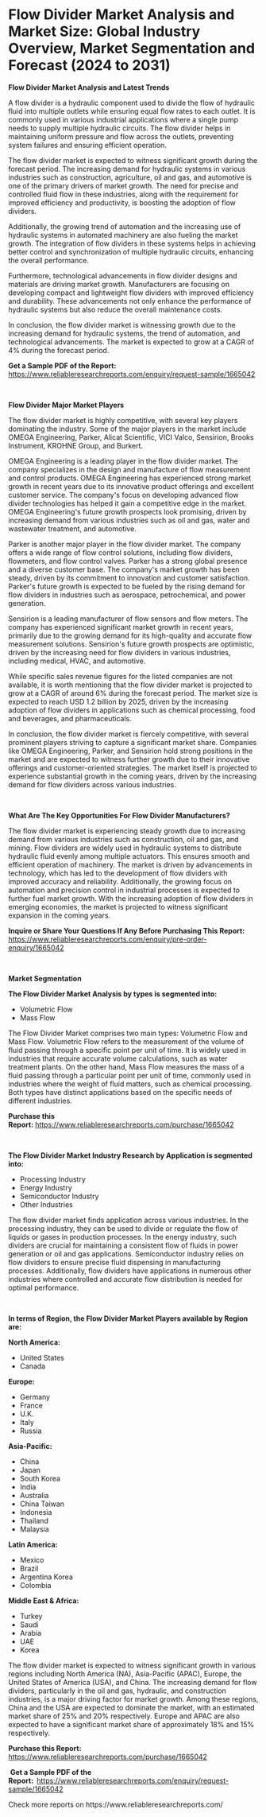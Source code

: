 <p><h1>Flow Divider Market Analysis and Market Size: Global Industry Overview, Market Segmentation and Forecast (2024 to 2031)</h1></p><p><strong>Flow Divider Market Analysis and Latest Trends</strong></p>
<p><p>A flow divider is a hydraulic component used to divide the flow of hydraulic fluid into multiple outlets while ensuring equal flow rates to each outlet. It is commonly used in various industrial applications where a single pump needs to supply multiple hydraulic circuits. The flow divider helps in maintaining uniform pressure and flow across the outlets, preventing system failures and ensuring efficient operation.</p><p>The flow divider market is expected to witness significant growth during the forecast period. The increasing demand for hydraulic systems in various industries such as construction, agriculture, oil and gas, and automotive is one of the primary drivers of market growth. The need for precise and controlled fluid flow in these industries, along with the requirement for improved efficiency and productivity, is boosting the adoption of flow dividers.</p><p>Additionally, the growing trend of automation and the increasing use of hydraulic systems in automated machinery are also fueling the market growth. The integration of flow dividers in these systems helps in achieving better control and synchronization of multiple hydraulic circuits, enhancing the overall performance.</p><p>Furthermore, technological advancements in flow divider designs and materials are driving market growth. Manufacturers are focusing on developing compact and lightweight flow dividers with improved efficiency and durability. These advancements not only enhance the performance of hydraulic systems but also reduce the overall maintenance costs.</p><p>In conclusion, the flow divider market is witnessing growth due to the increasing demand for hydraulic systems, the trend of automation, and technological advancements. The market is expected to grow at a CAGR of 4% during the forecast period.</p></p>
<p><strong>Get a Sample PDF of the Report:&nbsp;</strong> <a href="https://www.reliableresearchreports.com/enquiry/request-sample/1665042">https://www.reliableresearchreports.com/enquiry/request-sample/1665042</a></p>
<p>&nbsp;</p>
<p><strong>Flow Divider Major Market Players</strong></p>
<p><p>The flow divider market is highly competitive, with several key players dominating the industry. Some of the major players in the market include OMEGA Engineering, Parker, Alicat Scientific, VICI Valco, Sensirion, Brooks Instrument, KROHNE Group, and Burkert.</p><p>OMEGA Engineering is a leading player in the flow divider market. The company specializes in the design and manufacture of flow measurement and control products. OMEGA Engineering has experienced strong market growth in recent years due to its innovative product offerings and excellent customer service. The company's focus on developing advanced flow divider technologies has helped it gain a competitive edge in the market. OMEGA Engineering's future growth prospects look promising, driven by increasing demand from various industries such as oil and gas, water and wastewater treatment, and automotive.</p><p>Parker is another major player in the flow divider market. The company offers a wide range of flow control solutions, including flow dividers, flowmeters, and flow control valves. Parker has a strong global presence and a diverse customer base. The company's market growth has been steady, driven by its commitment to innovation and customer satisfaction. Parker's future growth is expected to be fueled by the rising demand for flow dividers in industries such as aerospace, petrochemical, and power generation.</p><p>Sensirion is a leading manufacturer of flow sensors and flow meters. The company has experienced significant market growth in recent years, primarily due to the growing demand for its high-quality and accurate flow measurement solutions. Sensirion's future growth prospects are optimistic, driven by the increasing need for flow dividers in various industries, including medical, HVAC, and automotive.</p><p>While specific sales revenue figures for the listed companies are not available, it is worth mentioning that the flow divider market is projected to grow at a CAGR of around 6% during the forecast period. The market size is expected to reach USD 1.2 billion by 2025, driven by the increasing adoption of flow dividers in applications such as chemical processing, food and beverages, and pharmaceuticals.</p><p>In conclusion, the flow divider market is fiercely competitive, with several prominent players striving to capture a significant market share. Companies like OMEGA Engineering, Parker, and Sensirion hold strong positions in the market and are expected to witness further growth due to their innovative offerings and customer-oriented strategies. The market itself is projected to experience substantial growth in the coming years, driven by the increasing demand for flow dividers across various industries.</p></p>
<p>&nbsp;</p>
<p><strong>What Are The Key Opportunities For Flow Divider Manufacturers?</strong></p>
<p><p>The flow divider market is experiencing steady growth due to increasing demand from various industries such as construction, oil and gas, and mining. Flow dividers are widely used in hydraulic systems to distribute hydraulic fluid evenly among multiple actuators. This ensures smooth and efficient operation of machinery. The market is driven by advancements in technology, which has led to the development of flow dividers with improved accuracy and reliability. Additionally, the growing focus on automation and precision control in industrial processes is expected to further fuel market growth. With the increasing adoption of flow dividers in emerging economies, the market is projected to witness significant expansion in the coming years.</p></p>
<p><strong>Inquire or Share Your Questions If Any Before Purchasing This Report:</strong> <a href="https://www.reliableresearchreports.com/enquiry/pre-order-enquiry/1665042">https://www.reliableresearchreports.com/enquiry/pre-order-enquiry/1665042</a></p>
<p>&nbsp;</p>
<p><strong>Market Segmentation</strong></p>
<p><strong>The Flow Divider Market Analysis by types is segmented into:</strong></p>
<p><ul><li>Volumetric Flow</li><li>Mass Flow</li></ul></p>
<p><p>The Flow Divider Market comprises two main types: Volumetric Flow and Mass Flow. Volumetric Flow refers to the measurement of the volume of fluid passing through a specific point per unit of time. It is widely used in industries that require accurate volume calculations, such as water treatment plants. On the other hand, Mass Flow measures the mass of a fluid passing through a particular point per unit of time, commonly used in industries where the weight of fluid matters, such as chemical processing. Both types have distinct applications based on the specific needs of different industries.</p></p>
<p><strong>Purchase this Report:&nbsp;</strong><a href="https://www.reliableresearchreports.com/purchase/1665042">https://www.reliableresearchreports.com/purchase/1665042</a></p>
<p>&nbsp;</p>
<p><strong>The Flow Divider Market Industry Research by Application is segmented into:</strong></p>
<p><ul><li>Processing Industry</li><li>Energy Industry</li><li>Semiconductor Industry</li><li>Other Industries</li></ul></p>
<p><p>The flow divider market finds application across various industries. In the processing industry, they can be used to divide or regulate the flow of liquids or gases in production processes. In the energy industry, such dividers are crucial for maintaining a consistent flow of fluids in power generation or oil and gas applications. Semiconductor industry relies on flow dividers to ensure precise fluid dispensing in manufacturing processes. Additionally, flow dividers have applications in numerous other industries where controlled and accurate flow distribution is needed for optimal performance.</p></p>
<p>&nbsp;</p>
<p><strong>In terms of Region, the Flow Divider Market Players available by Region are:</strong></p>
<p>
    <p> <strong> North America: </strong>
        <ul>
            <li>United States</li>
            <li>Canada</li>
        </ul>
        </p> 
    <p> <strong> Europe: </strong>
        <ul>
            <li>Germany</li>
            <li>France</li>
            <li>U.K.</li>
            <li>Italy</li>
            <li>Russia</li>
        </ul>
        </p> 
    <p> <strong> Asia-Pacific: </strong>
        <ul>
            <li>China</li>
            <li>Japan</li>
            <li>South Korea</li>
            <li>India</li>
            <li>Australia</li>
            <li>China Taiwan</li>
            <li>Indonesia</li>
            <li>Thailand</li>
            <li>Malaysia</li>
        </ul>
        </p> 
    <p> <strong> Latin America: </strong>
        <ul>
            <li>Mexico</li>
            <li>Brazil</li>
            <li>Argentina Korea</li>
            <li>Colombia</li>
        </ul>
        </p> 
    <p> <strong> Middle East & Africa: </strong>
        <ul>
            <li>Turkey</li>
            <li>Saudi</li>
            <li>Arabia</li>
            <li>UAE</li>
            <li>Korea</li>
        </ul>
    </p>
    </p>
<p><p>The flow divider market is expected to witness significant growth in various regions including North America (NA), Asia-Pacific (APAC), Europe, the United States of America (USA), and China. The increasing demand for flow dividers, particularly in the oil and gas, hydraulic, and construction industries, is a major driving factor for market growth. Among these regions, China and the USA are expected to dominate the market, with an estimated market share of 25% and 20% respectively. Europe and APAC are also expected to have a significant market share of approximately 18% and 15% respectively.</p></p>
<p><strong>Purchase this Report: </strong><a href="https://www.reliableresearchreports.com/purchase/1665042">https://www.reliableresearchreports.com/purchase/1665042</a></p>
<p>&nbsp;<strong>Get a Sample PDF of the Report:&nbsp;&nbsp;</strong><a href="https://www.reliableresearchreports.com/enquiry/request-sample/1665042">https://www.reliableresearchreports.com/enquiry/request-sample/1665042</a></p>
<p><strong></strong></p>
<p>Check more reports on https://www.reliableresearchreports.com/</p>